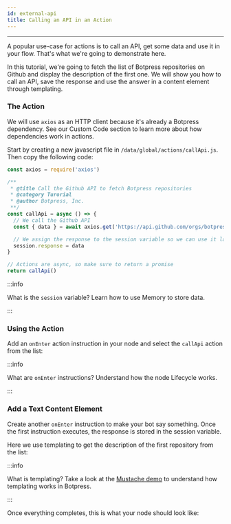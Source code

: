 ```yaml
---
id: external-api
title: Calling an API in an Action
---
```


--------------

A popular use-case for actions is to call an API, get some data and use it in your flow. That's what we're going to demonstrate here.

In this tutorial, we're going to fetch the list of Botpress repositories on Github and display the description of the first one. We will show you how to call an API, save the response and use the answer in a content element through templating.

### The Action

We will use `axios` as an HTTP client because it's already a Botpress dependency. See our Custom Code section to learn more about how dependencies work in actions.

Start by creating a new javascript file in `/data/global/actions/callApi.js`. Then copy the following code:

```javascript
const axios = require('axios')

/**
 * @title Call the Github API to fetch Botpress repositories
 * @category Turorial
 * @author Botpress, Inc.
 **/
const callApi = async () => {
  // We call the Github API
  const { data } = await axios.get('https://api.github.com/orgs/botpress/repos')

  // We assign the response to the session variable so we can use it later
  session.response = data
}

// Actions are async, so make sure to return a promise
return callApi()
```

:::info

What is the `session` variable? Learn how to use Memory to store data.

:::


### Using the Action

Add an `onEnter` action instruction in your node and select the `callApi` action from the list:

:::info

What are `onEnter` instructions? Understand how the node Lifecycle works.

:::

### Add a Text Content Element

Create another `onEnter` instruction to make your bot say something. Once the first instruction executes, the response is stored in the session variable.

Here we use templating to get the description of the first repository from the list:

:::info

What is templating? Take a look at the [Mustache demo](https://mustache.github.io#demo) to understand how templating works in Botpress.

:::

Once everything completes, this is what your node should look like: